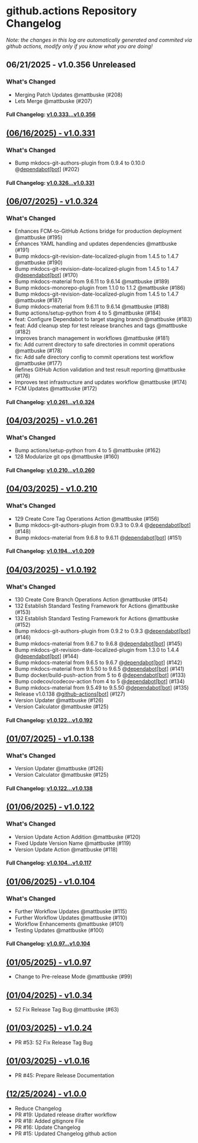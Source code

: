 # github.actions Repository Changelog
*Note: the changes in this log are automatically generated and commited via github actions, modify only if you know what you are doing!*


## **06/21/2025 - v1.0.356 Unreleased**
### What's Changed
- Merging Patch Updates @mattbuske (#208)
- Lets Merge @mattbuske (#207)
#### **Full Changelog**: [v1.0.333...v1.0.356](https://github.com/deepworks-net/github.toolkit/compare/v1.0.333...v1.0.356)

## **[(06/16/2025) - v1.0.331](https://github.com/deepworks-net/github.toolkit/releases/tag/v1.0.331)**
### What's Changed
- Bump mkdocs-git-authors-plugin from 0.9.4 to 0.10.0 @[dependabot[bot]](https://github.com/apps/dependabot) (#202)
#### **Full Changelog**: [v1.0.326...v1.0.331](https://github.com/deepworks-net/github.toolkit/compare/v1.0.326...v1.0.331)

## **[(06/07/2025) - v1.0.324](https://github.com/deepworks-net/github.toolkit/releases/tag/v1.0.324)**
### What's Changed
- Enhances FCM-to-GitHub Actions bridge for production deployment @mattbuske (#195)
- Enhances YAML handling and updates dependencies @mattbuske (#191)
- Bump mkdocs-git-revision-date-localized-plugin from 1.4.5 to 1.4.7 @mattbuske (#190)
- Bump mkdocs-git-revision-date-localized-plugin from 1.4.5 to 1.4.7 @[dependabot[bot]](https://github.com/apps/dependabot) (#170)
- Bump mkdocs-material from 9.6.11 to 9.6.14 @mattbuske (#189)
- Bump mkdocs-monorepo-plugin from 1.1.0 to 1.1.2 @mattbuske (#186)
- Bump mkdocs-git-revision-date-localized-plugin from 1.4.5 to 1.4.7 @mattbuske (#187)
- Bump mkdocs-material from 9.6.11 to 9.6.14 @mattbuske (#188)
- Bump actions/setup-python from 4 to 5 @mattbuske (#184)
- feat: Configure Dependabot to target staging branch @mattbuske (#183)
- feat: Add cleanup step for test release branches and tags @mattbuske (#182)
- Improves branch management in workflows @mattbuske (#181)
- fix: Add current directory to safe directories in commit operations @mattbuske (#178)
- fix: Add safe directory config to commit operations test workflow @mattbuske (#177)
- Refines GitHub Action validation and test result reporting @mattbuske (#176)
- Improves test infrastructure and updates workflow @mattbuske (#174)
- FCM Updates @mattbuske (#172)
#### **Full Changelog**: [v1.0.261...v1.0.324](https://github.com/deepworks-net/github.toolkit/compare/v1.0.261...v1.0.324)

## **[(04/03/2025) - v1.0.261](https://github.com/deepworks-net/github.toolkit/releases/tag/v1.0.261)**
### What's Changed
- Bump actions/setup-python from 4 to 5 @mattbuske (#162)
- 128 Modularize git ops @mattbuske (#160)
#### **Full Changelog**: [v1.0.210...v1.0.260](https://github.com/deepworks-net/github.toolkit/compare/v1.0.210...v1.0.260)

## **[(04/03/2025) - v1.0.210](https://github.com/deepworks-net/github.toolkit/releases/tag/v1.0.210)**
### What's Changed
- 129 Create Core Tag Operations Action @mattbuske (#156)
- Bump mkdocs-git-authors-plugin from 0.9.3 to 0.9.4 @[dependabot[bot]](https://github.com/apps/dependabot) (#148)
- Bump mkdocs-material from 9.6.8 to 9.6.11 @[dependabot[bot]](https://github.com/apps/dependabot) (#151)
#### **Full Changelog**: [v1.0.194...v1.0.209](https://github.com/deepworks-net/github.toolkit/compare/v1.0.194...v1.0.209)

## **[(04/03/2025) - v1.0.192](https://github.com/deepworks-net/github.toolkit/releases/tag/v1.0.192)**
### What's Changed
- 130 Create Core Branch Operations Action @mattbuske (#154)
- 132 Establish Standard Testing Framework for Actions @mattbuske (#153)
- 132 Establish Standard Testing Framework for Actions @mattbuske (#152)
- Bump mkdocs-git-authors-plugin from 0.9.2 to 0.9.3 @[dependabot[bot]](https://github.com/apps/dependabot) (#146)
- Bump mkdocs-material from 9.6.7 to 9.6.8 @[dependabot[bot]](https://github.com/apps/dependabot) (#145)
- Bump mkdocs-git-revision-date-localized-plugin from 1.3.0 to 1.4.4 @[dependabot[bot]](https://github.com/apps/dependabot) (#144)
- Bump mkdocs-material from 9.6.5 to 9.6.7 @[dependabot[bot]](https://github.com/apps/dependabot) (#142)
- Bump mkdocs-material from 9.5.50 to 9.6.5 @[dependabot[bot]](https://github.com/apps/dependabot) (#141)
- Bump docker/build-push-action from 5 to 6 @[dependabot[bot]](https://github.com/apps/dependabot) (#133)
- Bump codecov/codecov-action from 4 to 5 @[dependabot[bot]](https://github.com/apps/dependabot) (#134)
- Bump mkdocs-material from 9.5.49 to 9.5.50 @[dependabot[bot]](https://github.com/apps/dependabot) (#135)
- Release v1.0.138 @[github-actions[bot]](https://github.com/apps/github-actions) (#127)
- Version Updater @mattbuske (#126)
- Version Calculator @mattbuske (#125)
#### **Full Changelog**: [v1.0.122...v1.0.192](https://github.com/deepworks-net/github.toolkit/compare/v1.0.122...v1.0.192)

## **[(01/07/2025) - v1.0.138](https://github.com/deepworks-net/github.toolkit/releases/tag/v1.0.138)**
### What's Changed
- Version Updater @mattbuske (#126)
- Version Calculator @mattbuske (#125)
#### **Full Changelog**: [v1.0.122...v1.0.138](https://github.com/deepworks-net/github.toolkit/compare/v1.0.122...v1.0.138)

## **[(01/06/2025) - v1.0.122](https://github.com/deepworks-net/github.actions/releases/tag/v1.0.122)**
### What's Changed
- Version Update Action Addition @mattbuske (#120)
- Fixed Update Version Name @mattbuske (#119)
- Version Update Action @mattbuske (#118)
#### **Full Changelog**: [v1.0.104...v1.0.117](https://github.com/deepworks-net/github.actions/compare/v1.0.104...v1.0.117)

## **[(01/06/2025) - v1.0.104](https://github.com/deepworks-net/github.actions/releases/tag/v1.0.104)**
### What's Changed
- Further Workflow Updates @mattbuske (#115)
- Further Workflow Updates @mattbuske (#110)
- Workflow Enhancements @mattbuske (#101)
- Testing Updates @mattbuske (#100)
#### **Full Changelog**: [v1.0.97...v1.0.104](https://github.com/deepworks-net/github.actions/compare/v1.0.97...v1.0.104)

## **[(01/05/2025) - v1.0.97](https://github.com/deepworks-net/github.actions/releases/tag/v1.0.97)**
- Change to Pre-release Mode @mattbuske (#99)

## **[(01/04/2025) - v1.0.34](https://github.com/deepworks-net/github.actions/releases/tag/v1.0.34)**
- 52 Fix Release Tag Bug @mattbuske (#63)

## **[(01/03/2025) - v1.0.24](https://github.com/deepworks-net/github.actions/releases/tag/v1.0.24)**
- PR #53: 52 Fix Release Tag Bug

## **[(01/03/2025) - v1.0.16](https://github.com/deepworks-net/github.actions/releases/tag/v1.0.16)**
- PR #45: Prepare Release Documentation

## **[(12/25/2024) - v1.0.0](https://github.com/deepworks-net/github.actions/releases/tag/v1.0.0)**
- Reduce Changelog
- PR #19: Updated release drafter workflow
- PR #18: Added gitignore File
- PR #16: Update Changelog
- PR #15: Updated Changelog github action
